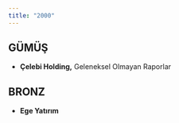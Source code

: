```yaml
---
title: "2000"
---
```


## GÜMÜŞ

- **Çelebi Holding,** Geleneksel Olmayan Raporlar

## BRONZ

- **Ege Yatırım**
